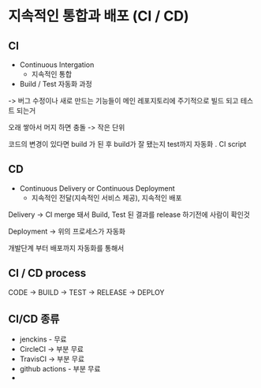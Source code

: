 # 지속적인 통합과 배포 (CI / CD)

## CI
* Continuous Intergation
  * 지속적인 통합
* Build / Test 자동화 과정 

-> 버그 수정이나 새로 만드는 기능들이 메인 레포지토리에 주기적으로 빌드 되고 테스트 되는거

오래 쌓아서 머지 하면  충돌 -> 작은 단위

코드의 변경이 있다면 build 가 된 후 build가 잘 됐는지 test까지 자동화 . 
CI script 


## CD
* Continuous Delivery or Continuous Deployment
  * 지속적인 전달(지속적인 서비스 제공), 지속적인 배포

Delivery -> CI merge 돼서 Build, Test 된 결과를 release 하기전에 사람이 확인것

Deployment -> 위의 프로세스가 자동화 

개발단계 부터 배포까지 자동화를 통해서 


## CI / CD process

CODE -> BUILD -> TEST -> RELEASE -> DEPLOY


## CI/CD 종류

* jenckins - 무료
* CircleCI -> 부분 무료
* TravisCI -> 부분 무료 
* github actions - 부분 무료
* 
